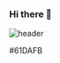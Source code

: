 ### Hi there 👋
![header](https://capsule-render.vercel.app/api?type=waving&color=auto&height=200&section=header&text=SEUNGMOON%20Github!&fontSize=77)
<!--<img src="https://capsule-render.vercel.app/api?type=waving&color=auto&height=200&section=header&text=내용입력&fontSize=90" /> -->

#61DAFB
<!--
**mintcoffeee/mintcoffeee** is a ✨ _special_ ✨ repository because its `README.md` (this file) appears on your GitHub profile.

Here are some ideas to get you started:

- 🔭 I’m currently working on ...
- 🌱 I’m currently learning ...
- 👯 I’m looking to collaborate on ...
- 🤔 I’m looking for help with ...
- 💬 Ask me about ...
- 📫 How to reach me: ...
- 😄 Pronouns: ...
- ⚡ Fun fact: ...
-->
